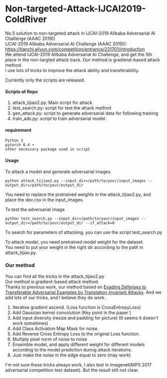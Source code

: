 # Non-targeted-Attack-IJCAI2019-ColdRiver
No.5 solution to non-targeted attack in IJCAI-2019 Alibaba Adversarial AI Challenge (AAAC 2019))  
IJCAI-2019 Alibaba Adversarial AI Challenge (AAAC 2019)): https://tianchi.aliyun.com/competition/entrance/231701/introduction  
We attend IJCAI-2019 Alibaba Adversarial AI Challenge, and get the 5th place in the non-targted attack track.
Our method is gradiend-based attack method.  
I use lots of tricks to improve the attack ability and transferability.
  
Currently only the scripts are released.

#### Scripts of Repo  
1. attack_tijiao2.py:  Main script for attack.
2. test_search.py: script for test the attack method
3. gen_attack.py: script to generate adversarial data for following training
4. train_ads.py: script to train adversarial model.

#### requirement
```
Python 3
pytorch 0.4 +
other necessary package used in script
```

#### Usage
To attack a model and generate adversarial images.
```
python attack_tijiao2.py --input_dir=/path/to/your/input_images --output_dir=/path/to/your/output_dir 
```
You need to replace the pretrained weights in the attack_tijiao2.py, and place the dev.csv in the input_images. 

To test the adversarial image
```
python test_search.py --input_dir=/path/to/your/input_images --output_dir=/path/to/your/output_dir --if_attack=0
```

To search for parameters of attacking, you can use the script test_search.py  

To attack model, you need pretrained model weight for the dataset.   
You need to put your weight in the right dir according to the path in attack_tijiao.py.   

### Our method
You can find all the tricks in the attack_tijiao2.py  
Our method is gradient-based attack method.  
Thanks to previous work, our method based on [Evading Defenses to Transferable Adversarial Examples by Translation-Invariant Attacks](https://arxiv.org/abs/1904.02884). And we add lots of our tricks, and I believe they do work.  
1. Iterative gradient ascend.  (Loss function is CrossEntropyLoss)    
2. Add Gaussian kernel convolution (Key point in the paper <Evading Defenses to Transferable Adversarial Examples by Translation-Invariant Attacks>)     
3. Add input diversity (resize and padding for picture) (It seems it doesn't work sometimes)  
4. Add Class Activation Map Mask for noise.  
5. Add Reverse Cross Entropy Loss to the original Loss function.  
6. Multiply pixel norm of noise to noise  
7. Ensemble model, and apply different weight for different models according to the model prediction during attack iterations.  
8. Just make the noise in the edge equal to zero  (may work)  

I'm not sure these tricks always work, I also test in imagenet(NIPS 2017 adversarial competition test dataset). But the result still not clear.

